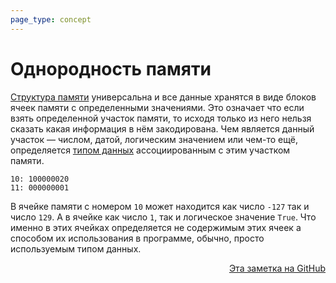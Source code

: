 ```yaml
---
page_type: concept
---
```


# Однородность памяти

[Структура памяти](20221029234220.md) универсальна и все данные хранятся в виде блоков ячеек памяти с определенными значениями. Это означает что если взять определенной участок памяти, то исходя только из него нельзя сказать какая информация в нём закодирована. Чем является данный участок — числом, датой, логическим значением или чем-то ещё, определяется [типом данных](20221120135950.md) ассоциированным с этим участком памяти. 

```
10: 100000020
11: 000000001
```

В ячейке памяти с номером `10` может находится как число `-127` так и число `129`. А в ячейке как число `1`, так и логическое значение `True`. Что именно в этих ячейках определяется не содержимым этих ячеек а способом их использования в программе, обычно, просто используемым типом данных.









<p v-pre style="text-align: right">
  <a href="https://github.com/Kverde/algorithms/blob/main/source/20221120141144.md">
  Эта заметка на GitHub
  </a>
</p>
